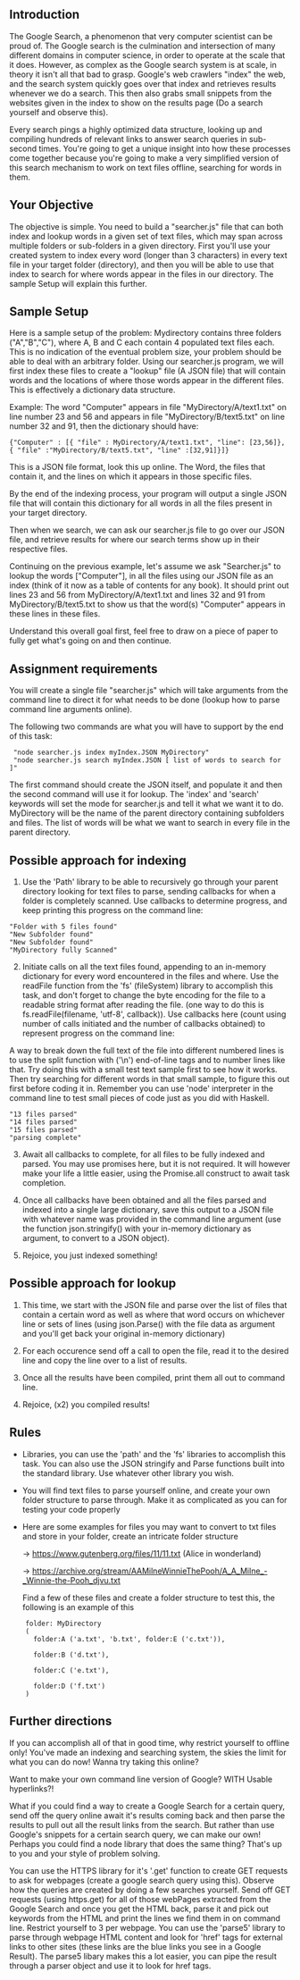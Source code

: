 ## Introduction

The Google Search, a phenomenon that very computer scientist can be proud of. The Google search is the culmination and intersection of many different domains in computer science, in order to operate at the scale that it does. However, as complex as the Google search system is at scale, in theory it isn't all that bad to grasp. Google's web crawlers "index" the web, and the search system quickly goes over that index and retrieves results whenever we do a search. This then also grabs small snippets from the websites given in the index to show on the results page (Do a search yourself and observe this).

Every search pings a highly optimized data structure, looking up and compiling hundreds of relevant links to answer search queries in sub-second times. You're going to get a unique insight into how these processes come together because you're going to make a very simplified version of this search mechanism to work on text files offline, searching for words in them.

## Your Objective

The objective is simple. You need to build a "searcher.js" file that can both index and lookup words in a given set of text files, which may span across multiple folders or sub-folders in a given directory. First you'll use your created system to index every word (longer than 3 characters) in every text file in your target folder (directory), and then you will be able to use that index to search for where words appear in the files in our directory. The sample Setup will explain this further.

## Sample Setup

Here is a sample setup of the problem: Mydirectory contains three folders ("A","B","C"), where A, B and C each contain 4 populated text files each. This is no indication of the eventual problem size, your problem should be able to deal with an arbitrary folder. Using our searcher.js program, we will first index these files to create a "lookup" file (A JSON file) that will contain words and the locations of where those words appear in the different files. This is effectively a dictionary data structure.

Example: The word "Computer" appears in file "MyDirectory/A/text1.txt" on line number 23 and 56 and appears in file "MyDirectory/B/text5.txt" on line number 32 and 91, then the dictionary should have:
```
{"Computer" : [{ "file" : MyDirectory/A/text1.txt", "line": [23,56]}, { "file" :"MyDirectory/B/text5.txt", "line" :[32,91]}]}
```
This is a JSON file format, look this up online. The Word, the files that contain it, and the lines on which it appears in those specific files.

By the end of the indexing process, your program will output a single JSON file that will contain this dictionary for all words in all the files present in your target directory.

Then when we search, we can ask our searcher.js file to go over our JSON file, and retrieve results for where our search terms show up in their respective files.

Continuing on the previous example, let's assume we ask "Searcher.js" to lookup the words ["Computer"], in all the files using our JSON file as an index (think of it now as a table of contents for any book). It should print out lines 23 and 56 from MyDirectory/A/text1.txt and lines 32 and 91 from MyDirectory/B/text5.txt to show us that the word(s) "Computer" appears in these lines in these files.

Understand this overall goal first, feel free to draw on a piece of paper to fully get what's going on and then continue.

## Assignment requirements

You will create a single file "searcher.js" which will take arguments from the command line to direct it for what needs to be done (lookup how to parse command line arguments online).

The following two commands are what you will have to support by the end of this task:
```
 "node searcher.js index myIndex.JSON MyDirectory"
 "node searcher.js search myIndex.JSON [ list of words to search for ]"
```
The first command should create the JSON itself, and populate it and then the second command will use it for lookup. The 'index' and 'search' keywords will set the mode for searcher.js and tell it what we want it to do. MyDirectory will be the name of the parent directory containing subfolders and files. The list of words will be what we want to search in every file in the parent directory.

## Possible approach for indexing

1. Use the 'Path' library to be able to recursively go through your parent directory looking for text files to parse, sending callbacks for when a folder is completely scanned. Use callbacks to determine progress, and keep printing this progress on the command line:
```
"Folder with 5 files found"
"New Subfolder found"
"New Subfolder found"
"MyDirectory fully Scanned"
```

2. Initiate calls on all the text files found, appending to an in-memory dictionary for every word encountered in the files and where. Use the readFile function from the 'fs' (fileSystem) library to accomplish this task, and don't forget to change the byte encoding for the file to a readable string format after reading the file. (one way to do this is fs.readFile(filename, 'utf-8', callback)). Use callbacks here (count using number of calls initiated and the number of callbacks obtained) to represent progress on the command line:

A way to break down the full text of the file into different numbered lines is to use the split function with ('\n') end-of-line tags and to number lines like that. Try doing this with a small test text sample first to see how it works. Then try searching for different words in that small sample, to figure this out first before coding it in. Remember you can use 'node' interpreter in the command line to test small pieces of code just as you did with Haskell.

```
"13 files parsed"
"14 files parsed"
"15 files parsed"
"parsing complete"
```
3. Await all callbacks to complete, for all files to be fully indexed and parsed. You may use promises here, but it is not required. It will however make your life a little easier, using the Promise.all construct to await task completion.

4. Once all callbacks have been obtained and all the files parsed and indexed into a single large dictionary, save this output to a JSON file with whatever name was provided in the command line argument (use the function json.stringify() with your in-memory dictionary as argument, to convert to a JSON object).

5. Rejoice, you just indexed something!

## Possible approach for lookup

1. This time, we start with the JSON file and parse over the list of files that contain a certain word as well as where that word occurs on whichever line or sets of lines (using json.Parse() with the file data as argument and you'll get back your original in-memory dictionary)

2. For each occurence send off a call to open the file, read it to the desired line and copy the line over to a list of results.

3. Once all the results have been compiled, print them all out to command line.

4. Rejoice, (x2) you compiled results!

## Rules

  * Libraries, you can use the 'path' and the 'fs' libraries to accomplish this task. You can also use the JSON stringify and Parse functions built into the standard library. Use whatever other library you wish.

  * You will find text files to parse yourself online, and create your own folder structure to parse through. Make it as complicated as you can for testing your code properly

  * Here are some examples for files you may want to convert to txt files and store in your folder, create an intricate folder structure

    -> https://www.gutenberg.org/files/11/11.txt (Alice in wonderland)

    -> https://archive.org/stream/AAMilneWinnieThePooh/A_A_Milne_-_Winnie-the-Pooh_djvu.txt

    Find a few of these files and create a folder structure to test this, the following is an example of this
```
    folder: MyDirectory
    (
      folder:A ('a.txt', 'b.txt', folder:E ('c.txt')),

      folder:B ('d.txt'),

      folder:C ('e.txt'),

      folder:D ('f.txt')
    )
```
## Further directions

 
If you can accomplish all of that in good time, why restrict yourself to offline only! You've made an indexing and searching system, the skies the limit for what you can do now! Wanna try taking this online?  

Want to make your own command line version of Google? WITH Usable hyperlinks?!  

What if you could find a way to create a Google Search for a certain query, send off the query online await it's results coming back and then parse the results to pull out all the result links from the search. But rather than use Google's snippets for a certain search query, we can make our own! Perhaps you could find a node library that does the same thing? That's up to you and your style of problem solving.  

You can use the HTTPS library for it's '.get' function to create GET requests to ask for webpages (create a google search query using this). Observe how the queries are created by doing a few searches yourself. Send off GET requests (using https.get) for all of those webPages extracted from the Google Search and once you get the HTML back, parse it and pick out keywords from the HTML and print the lines we find them in on command line. Restrict yourself to 3 per webpage. You can use the 'parse5' library to parse through webpage HTML content and look for 'href' tags for external links to other sites (these links are the blue links you see in a Google Result). The parse5 libary makes this a lot easier, you can pipe the result through a parser object and use it to look for href tags.
